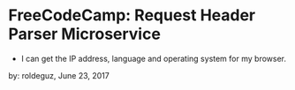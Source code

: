 FreeCodeCamp: Request Header Parser Microservice
=========================

- I can get the IP address, language and operating system for my browser.

by: roldeguz, June 23, 2017
